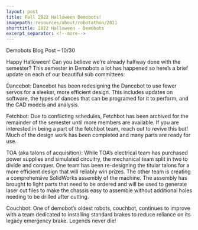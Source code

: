 ```yaml
---
layout: post
title: Fall 2022 Halloween Demobots!
imagepath: resources/about/robotathon/2021
shorttitle: 2022 Halloween - Demobots
excerpt_separator: <!--more-->
---
```


Demobots Blog Post – 10/30 

Happy Halloween! Can you believe we’re already halfway done with the semester? This semester in Demobots a lot has happened so here’s a brief update on each of our beautiful sub committees: <!--more-->

Dancebot: Dancebot has been redesigning the Dancebot to use fewer servos for a sleeker, more efficient design. This includes updates on software, the types of dances that can be programed for it to perform, and the CAD models and analysis. 

Fetchbot: Due to conflicting schedules, Fetchbot has been archived for the remainder of the semester until more members are available. If you are interested in being a part of the fetchbot team, reach out to revive this bot! Much of the design work has been completed and many parts are ready for use.

TOA (aka talons of acquisition): While TOA’s electrical team has purchased power supplies and simulated circuitry, the mechanical team split in two to divide and conquer. One team has been re-designing the titular talons for a more efficient design that will reliably win prizes. The other team is creating a comprehensive SolidWorks assembly of the machine. The assembly has brought to light parts that need to be ordered and will be used to generate laser cut files to make the chassis easy to assemble without additional holes needing to be drilled after cutting. 

Couchbot: One of demobot’s oldest robots, couchbot, continues to improve with a team dedicated to installing standard brakes to reduce reliance on its legacy emergency brake. Legends never die!
